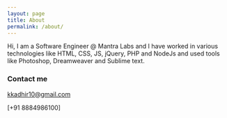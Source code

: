 ```yaml
---
layout: page
title: About
permalink: /about/
---
```


Hi, I am a Software Engineer @ Mantra Labs and I have worked in various technologies like HTML, CSS, JS, jQuery, PHP and NodeJs and used tools like Photoshop, Dreamweaver and Sublime text.


### Contact me

[kkadhir10@gmail.com](mailto:email@domain.com)

[+91 8884986100]